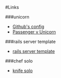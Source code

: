 #Links

###unicorn
- [Github's config](https://github.com/blog/517-unicorn)
- [Passenger v Unicorn](https://blog.engineyard.com/2012/passenger-vs-unicorn)

###rails server template
- [rails server template](https://github.com/TalkingQuickly/rails-server-template)

###chef solo
- [knife solo](https://github.com/matschaffer/knife-solo)